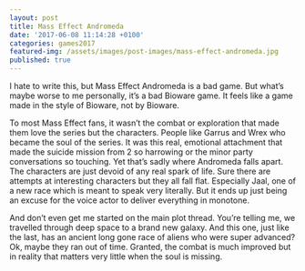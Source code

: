 ```yaml
---
layout: post
title: Mass Effect Andromeda
date: '2017-06-08 11:14:28 +0100'
categories: games2017
featured-img: /assets/images/post-images/mass-effect-andromeda.jpg
published: true
---
```


I hate to write this, but Mass Effect Andromeda is a bad game. But what’s maybe worse to me personally, it’s a bad Bioware game. It feels like a game made in the style of Bioware, not by Bioware.

To most Mass Effect fans, it wasn’t the combat or exploration that made them love the series but the characters. People like Garrus and Wrex who became the soul of the series. It was this real, emotional attachment that made the suicide mission from 2 so harrowing or the minor party conversations so touching.
Yet that’s sadly where Andromeda falls apart. The characters are just devoid of any real spark of life. Sure there are attempts at interesting characters but they all fall flat. Especially Jaal, one of a new race which is meant to speak very literally. But it ends up just being an excuse for the voice actor to deliver everything in monotone.

And don’t even get me started on the main plot thread. You’re telling me, we travelled through deep space to a brand new galaxy. And this one, just like the last, has an ancient long gone race of aliens who were super advanced? Ok, maybe they ran out of time.
Granted, the combat is much improved but in reality that matters very little when the soul is missing.